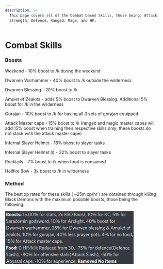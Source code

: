 ```yaml
---
description: >-
  This page covers all of the Combat based Skills, those being: Attack,
  Strength, Defence, Ranged, Mage, and HP.
---
```


# Combat Skills

### Boosts

Weekend - 10% boost to /k during the weekend

Dwarven Warhammer - 40% boost to /k outside the wilderness

Dwarven Blessing - 20% boost to /k

Amulet of Zealots - adds 5% boost to Dwarven Blessing. Additional 5% boost for /k in the wilderness

Gorajan - 10% boost to /k for having all 3 sets of gorajan equipped

Attack Master cape - 15% boost to /k (ranged and magic master capes will add 15% boost when training their respective skills only; these boosts do not stack with the attack master cape)

Infernal Slayer Helmet - 18% boost to slayer tasks

Infernal Slayer Helmet (i) - 22% boost to slayer tasks

Rocktails - 7% boost to /k when food is consumed

Hellfire Bow - 3x boost to /k in wilderness

### Method

The best xp rates for these skills ( \~25m xp/hr ) are obtained through killing Black Demons with the maximum possible boosts, those being the following:

![37m/hr is achievable in ranged while on task with cannon and Infernal Slayer Helmet (i)](<../.gitbook/assets/Black Demon boosts.png>)




